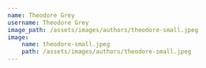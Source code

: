 ```yaml
---
name: Theodore Grey
username: Theodore Grey
image_path: /assets/images/authors/theodore-small.jpeg
image:
    name: theodore-small.jpeg
    path: /assets/images/authors/theodore-small.jpeg
---
```

